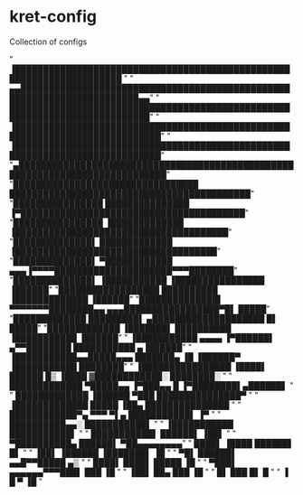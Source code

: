 # kret-config
Collection of configs

"       ▐█████████████████████████████████████████████████████████████████████ " 
"   ▄▄███████████████████████████████████████████████████████████████████████▄▄"
"   ███████████████████████████████████████████████████████████████████████████"
" ▐████████████████████████████████████████████████████████████████████████████"
" ▐████████████████████████████████████████████████████████████████████████████"
"▄█████████████████████████████████████████████████████████████████████████████"
"█████████████████████████████████  ███████████████████████████████████████████"
"████████████████  ███████████████   ▐▀████████████████████████████████████████"
"████████████████   ▐█████████████      ▐██████████████████████████████████████"
"██████████████▌     █████████████        ▐████████████████████████████████████"
"██████████████▌     ▀████████████     ▄▄▄▐▀▀▀▀█████████████████████▀▀▀████████"
"██████████████▌      ▐███████████                ▐████████████████     ▐██████"
"██████████████████     ██████████                     ▐█████████████   ▐██████"
"██████████████▌   ▀▀▀▀▀▀▀████████▄▄            ▄▄▄█████████████████▀█▌   █████"
"█████████████            █████████▌          ▄████████████████████  █▌   █████"
"█████████████             ▐███████▌        ██████████ ▐███████████     ▐██████"
" ▐███████████  ▄▄▄▄       ▐▀██████▌       ▄▀▀████████  ███████████    ▄▐██████"
" ▐███████████▄▄█████▄▄▄     ███████▄     ▐█ ▐██████▀  ▐███████████    ████████"
" ▐████████████████ ▐████▌     ██████    █▒    ▐████  ▓████████████░ ████████░ "
"   █████████████    ▀█████▄▄   ▐▀███▄▄  █               ▐▀████████▌▄██████▌   "
"   █████████████     ▐██████      ▀███                    ███████████████▀    "
"    ▐█████████████     █████        ▐██▄                  ███████████████     "
"     ████████████▀▄      ▀▀▀          ▀▌▄                 ███████████▌ ▐▀     "
"      ██████████▄▄░                                       ███████████▌        "
"      ▐███████████                                        ███████████▌        "
"        ███████████▌                                      ██████▌ ▐██▌        "
"         ▀██████████▄                                     ██████▌  ▀██▄▄▄▄▄▄▄▄"
"          ████▌ ▐████                                     ██████▌   █▌        "
"           ▐██▌ ▐██████                                 ▐███████▌ ▐█          "
"            ▀█▌   ██████▌                            ▄▄█▀▀█████  ▄▒           "
"                    ████▌                         ████▌   █████ ▐█            "
"                    ▀███▌                 ▄▄▄▄▄▄▀▀▀███▌   ███   ▐█            "
"                     ▐██▌                            ██▄  ███   ▐█            "
"                       █▌                            ███  █▌     █            "
"                        ▐                               █  ▀       ▐█         " 